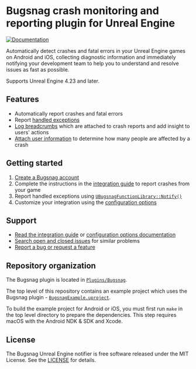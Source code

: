 # Bugsnag crash monitoring and reporting plugin for Unreal Engine
[![Documentation](https://img.shields.io/badge/documentation-latest-blue.svg)](https://docs.bugsnag.com/platforms/unreal-engine/)

Automatically detect crashes and fatal errors in your Unreal Engine games on Android and iOS, collecting diagnostic information and immediately notifying your development team to help you to understand and resolve issues as fast as possible.

Supports Unreal Engine 4.23 and later.


## Features

* Automatically report crashes and fatal errors
* Report [handled exceptions](https://docs.bugsnag.com/platforms/unreal-engine/#reporting-handled-errors)
* [Log breadcrumbs](https://docs.bugsnag.com/platforms/unreal-engine/#logging-breadcrumbs) which are attached to crash reports and add insight to users' actions
* [Attach user information](https://docs.bugsnag.com/platforms/unreal-engine/#identifying-users) to determine how many people are affected by a crash


## Getting started

1. [Create a Bugsnag account](https://bugsnag.com)
1. Complete the instructions in the [integration guide](https://docs.bugsnag.com/platforms/unreal-engine/) to report crashes from your game
1. Report handled exceptions using [`UBugsnagFunctionLibrary::Notify()`](https://docs.bugsnag.com/platforms/unreal-engine/#reporting-handled-errors)
1. Customize your integration using the [configuration options](https://docs.bugsnag.com/platforms/unreal-engine/configuration-options/)


## Support

* [Read the integration guide](https://docs.bugsnag.com/platforms/unreal-engine/) or [configuration options documentation](https://docs.bugsnag.com/platforms/unreal-engine/configuration-options/)
* [Search open and closed issues](https://github.com/bugsnag/bugsnag-unreal/issues?utf8=✓&q=is%3Aissue) for similar problems
* [Report a bug or request a feature](https://github.com/bugsnag/bugsnag-unreal/issues/new)


## Repository organization

The Bugsnag plugin is located in [`Plugins/Bugsnag`](Plugins/Bugsnag).

The top level of this repository contains an example project which uses the Bugsnag plugin - [`BugsnagExample.uproject`](BugsnagExample.uproject).

To build the example project for Android or iOS, you must first run `make` in the top level directory to prepare the dependencies.
This step requires macOS with the Android NDK & SDK and Xcode.


## License

The Bugsnag Unreal Engine notifier is free software released under the MIT License.
See the [LICENSE](LICENSE) for details.
